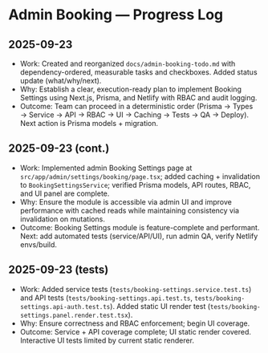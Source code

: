 # Admin Booking — Progress Log

## 2025-09-23
- Work: Created and reorganized `docs/admin-booking-todo.md` with dependency-ordered, measurable tasks and checkboxes. Added status update (what/why/next).
- Why: Establish a clear, execution-ready plan to implement Booking Settings using Next.js, Prisma, and Netlify with RBAC and audit logging.
- Outcome: Team can proceed in a deterministic order (Prisma → Types → Service → API → RBAC → UI → Caching → Tests → QA → Deploy). Next action is Prisma models + migration.

## 2025-09-23 (cont.)
- Work: Implemented admin Booking Settings page at `src/app/admin/settings/booking/page.tsx`; added caching + invalidation to `BookingSettingsService`; verified Prisma models, API routes, RBAC, and UI panel are complete.
- Why: Ensure the module is accessible via admin UI and improve performance with cached reads while maintaining consistency via invalidation on mutations.
- Outcome: Booking Settings module is feature-complete and performant. Next: add automated tests (service/API/UI), run admin QA, verify Netlify envs/build.

## 2025-09-23 (tests)
- Work: Added service tests (`tests/booking-settings.service.test.ts`) and API tests (`tests/booking-settings.api.test.ts`, `tests/booking-settings.api-auth.test.ts`). Added static UI render test (`tests/booking-settings.panel.render.test.tsx`).
- Why: Ensure correctness and RBAC enforcement; begin UI coverage.
- Outcome: Service + API coverage complete; UI static render covered. Interactive UI tests limited by current static renderer.
